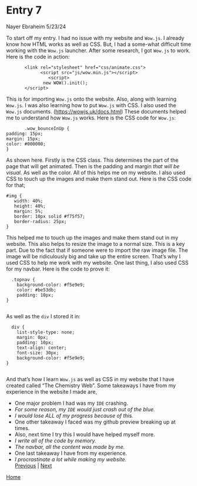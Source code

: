 # Entry 7
Nayer Ebraheim 5/23/24

To start off my entry. I had no issue with my website and `Wow.js`. I already know how HTML works as well as CSS. But, I had a some-what difficult time working with the `Wow.js` launcher. After some research, I got `Wow.js` to work. Here is the code in action:
```
       <link rel="stylesheet" href="css/animate.css">
             <script src="js/wow.min.js"></script>
                <script>
              new WOW().init();
       </script>

``` 
This is for importing `Wow.js` onto the website. Also, along with learning `Wow.js`. I was also learning how to put `Wow.js` with CSS. I also used ​​the `Wow.js` documents. 
(https://wowjs.uk/docs.html) These documents helped me to understand how `Wow.js` works. Here is the CSS code for `Wow.js`:
```
       .wow_bounceInUp {
padding: 15px;
margin: 15px;
color: #000000;
}

```
As shown here. Firstly is the CSS class. This determines the part of the page that will get animated. Then is the padding and margin _that will be visual._ As well as the color. All of this helps me on my website. I also used CSS to touch up the images and make them stand out. Here is the CSS code for that;
```
#img {
   width: 40%;
   height: 40%;
   margin: 5%;
   border: 10px solid #f75f57;
   border-radius: 25px;
}

```
This helped me to touch up the images and make them stand out in my website. This also helps to resize the image to a normal size. This is a key part. Due to the fact that if someone were to import the raw image file. The image will be ridiculously big and take up the entire screen. That’s why I used CSS to help me work with my website. One last thing, I also used CSS for my navbar. Here is the code to prove it:
```
  .topnav {
    background-color: #f5e9e9;
    color: #be53db;
    padding: 10px;
}


```
As well as the `div` I stored it in:
```
  div {
    list-style-type: none;
    margin: 0px;
    padding: 10px;
    text-align: center;
    font-size: 30px;
    background-color: #f5e9e9;
}


```
And that’s how I learn `Wow.js` as well as CSS in my website that I have created called “The Chemistry Web”. Some takeaways I have from my experience in the website I made are,
* One major problem I had was my `IDE` crashing.
* _For some reason, my `IDE` would just crash out of the blue._
*  _I would lose *ALL* of my progress because of this._
* One other takeaway I faced was my github preview breaking up at times.
* Also, next time I try this I would have helped myself more.
* _I write all of the code by memory._
* _The navbar, all the content was made by me._
* One last takeaway I have from my experience.
* _I procrastinate a lot while making my website._  
[Previous](entry06.md) | [Next](entry08.md)

[Home](../README.md)

